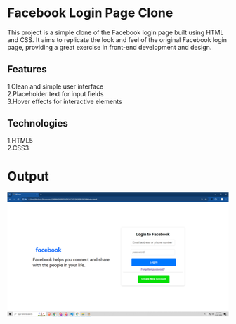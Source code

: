 <h1>Facebook Login Page Clone</h1>

<p>This project is a simple clone of the Facebook login page built using HTML and CSS. It aims to replicate the look and feel of the original Facebook login page, providing a great exercise in front-end development and design.</p>

<h2>Features</h2>

1.Clean and simple user interface<br>
2.Placeholder text for input fields<br>
3.Hover effects for interactive elements<br>

<h2>Technologies </h2>

1.HTML5<br>
2.CSS3<br>

<h1>
  Output
</h1>



<img src="Screenshot (27).png">
